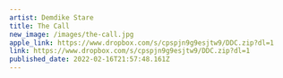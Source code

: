 ```yaml
---
artist: Demdike Stare
title: The Call
new_image: /images/the-call.jpg
apple_link: https://www.dropbox.com/s/cpspjn9g9esjtw9/DDC.zip?dl=1
link: https://www.dropbox.com/s/cpspjn9g9esjtw9/DDC.zip?dl=1
published_date: 2022-02-16T21:57:48.161Z
---
```

